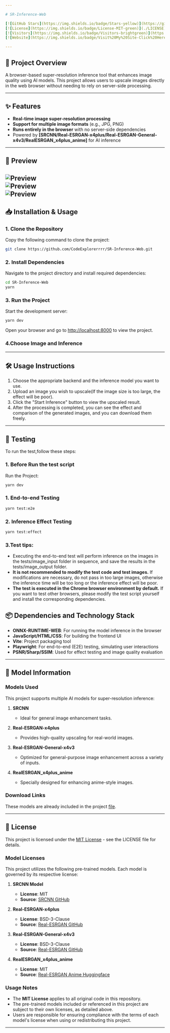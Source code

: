 ```yaml
---

# SR-Inference-Web

[![GitHub Stars](https://img.shields.io/badge/Stars-yellow)](https://github.com/CodeExplorerrrr/SR-Inference-Web)
[![License](https://img.shields.io/badge/License-MIT-green)](./LICENSE)
[![Visitors](https://img.shields.io/badge/Visitors-brightgreen)](https://visitor-badge.glitch.me/badge?page_id=CodeExplorerrrr.SR-Inference-Web)
[![Website](https://img.shields.io/badge/Visit%20My%20Site-Click%20Here-brightgreen)](https://v0-my-project-47hnf0zphqp.vercel.app/)

---
```


## 🚀 Project Overview
A browser-based super-resolution inference tool that enhances image quality using AI models. This project allows users to upscale images directly in the web browser without needing to rely on server-side processing.

---

## ✨ Features
- **Real-time image super-resolution processing**  
- **Support for multiple image formats** (e.g., JPG, PNG)  
- **Runs entirely in the browser** with no server-side dependencies  
- Powered by **[SRCNN/Real-ESRGAN-x4plus/Real-ESRGAN-General-x4v3/RealESRGAN_x4plus_anime]** for AI inference  

---

## 🌟 Preview
![Preview](./assets/srcnn_screenshot.png)  
![Preview](./assets/x4plus.png)  
![Preview](./assets/anime.png)  
---

## 📥 Installation & Usage

### 1. Clone the Repository  
Copy the following command to clone the project:
```bash
git clone https://github.com/CodeExplorerrrr/SR-Inference-Web.git
```

### 2. Install Dependencies  
Navigate to the project directory and install required dependencies:  
```bash
cd SR-Inference-Web
yarn
```

### 3. Run the Project  
Start the development server:  
```bash
yarn dev
```
Open your browser and go to [http://localhost:8000](http://localhost:8000) to view the project.

### 4.Choose Image and Inference

---

## 🛠️ Usage Instructions
1. Choose the appropriate backend and the inference model you want to use.
2. Upload an image you wish to upscale(If the image size is too large, the effect will be poor).
3. Click the "Start Inference" button to view the upscaled result.
4. After the processing is completed, you can see the effect and comparison of the generated images, and you can download them freely.

---

## 🧪 Testing
To run the test,follow these steps:

### 1. Before Run the test script
Run the Project:
```bash
yarn dev
```
### 1. End-to-end Testing
```bash
yarn test:e2e
```

### 2. Inference Effect Testing
```bash
yarn test:effect
```

### 3.Test tips:
-  Executing the end-to-end test will perform inference on the images in the tests/image_input folder in sequence, and save the results in the tests/image_output folder.
-  **It is not recommended to modify the test code and test images.** If modifications are necessary, do not pass in too large images, otherwise the inference time will be too long or the inference effect will be poor.
-  **The test is executed in the Chrome browser environment by default.** If you want to test other browsers, please modify the test script yourself and install the corresponding dependencies.

## 📦 Dependencies and Technology Stack
- **ONNX-RUNTIME-WEB**: For running the model inference in the browser  
- **JavaScript/HTML/CSS**: For building the frontend UI  
- **Vite**: Project packaging tool
- **Playwright**: For end-to-end (E2E) testing, simulating user interactions
- **PSNR/Sharp/SSIM**: Used for effect testing and image quality evaluation

---

## 📜 Model Information

### Models Used
This project supports multiple AI models for super-resolution inference:

1. **SRCNN**
    - Ideal for general image enhancement tasks.

2. **Real-ESRGAN-x4plus**
    - Provides high-quality upscaling for real-world images.

3. **Real-ESRGAN-General-x4v3**
    - Optimized for general-purpose image enhancement across a variety of inputs.

4. **RealESRGAN_x4plus_anime**
    - Specially designed for enhancing anime-style images.

### Download Links
These models are already included in the project [file](./models).

--- 

## 📄 License

This project is licensed under the [MIT License](./LICENSE) - see the LICENSE file for details.

### Model Licenses
This project utilizes the following pre-trained models. Each model is governed by its respective license:

1. **SRCNN Model**
   - **License**: MIT
   - **Source**: [SRCNN GitHub](https://github.com/tegg89/SRCNN-Tensorflow)

2. **Real-ESRGAN-x4plus**
   - **License**: BSD-3-Clause
   - **Source**: [Real-ESRGAN GitHub](https://github.com/xinntao/Real-ESRGAN)

3. **Real-ESRGAN-General-x4v3**
   - **License**: BSD-3-Clause
   - **Source**: [Real-ESRGAN GitHub](https://github.com/xinntao/Real-ESRGAN)

4. **RealESRGAN_x4plus_anime**
   - **License**: MIT
   - **Source**: [Real-ESRGAN Anime Huggingface](https://huggingface.co/xiongjie/lightweight-real-ESRGAN-anime)

### Usage Notes
- The **MIT License** applies to all original code in this repository.
- The pre-trained models included or referenced in this project are subject to their own licenses, as detailed above.
- Users are responsible for ensuring compliance with the terms of each model's license when using or redistributing this project.

---


